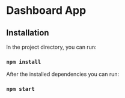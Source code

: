 
# Dashboard App

## Installation

In the project directory, you can run:

### `npm install`

After the installed dependencies you can run:
### `npm start`

